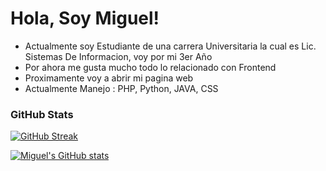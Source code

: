 
# Hola, Soy Miguel!

* Actualmente soy Estudiante de una carrera Universitaria la cual es Lic. Sistemas De Informacion, voy por mi 3er Año
* Por ahora me gusta mucho todo lo relacionado con Frontend 
* Proximamente voy a abrir mi pagina web
* Actualmente Manejo :  PHP, Python, JAVA, CSS
 
### GitHub Stats

[![GitHub Streak](https://github-readme-streak-stats.herokuapp.com?user=MiguelCss01&theme=dark)](https://git.io/streak-stats)

[![Miguel's GitHub stats](https://github-readme-stats.vercel.app/api?username=MiguelCss01&theme=dark)](https://github.com/MiguelCss01/github-readme-stats)

